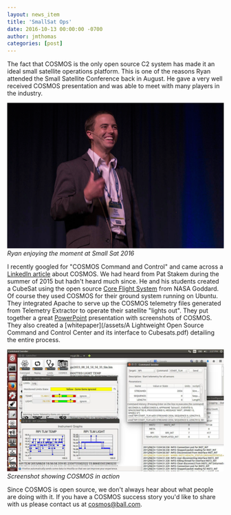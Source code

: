 ```yaml
---
layout: news_item
title: 'SmallSat Ops'
date: 2016-10-13 00:00:00 -0700
author: jmthomas
categories: [post]
---
```


The fact that COSMOS is the only open source C2 system has made it an ideal small satellite operations platform. This is one of the reasons Ryan attended the Small Satellite Conference back in August. He gave a very well received COSMOS presentation and was able to meet with many players in the industry.

![Ryan at SmallSat](/img/2016_10_13_ryan_smallsat.png)
*Ryan enjoying the moment at Small Sat 2016*

I recently googled for "COSMOS Command and Control" and came across a [LinkedIn article](https://www.linkedin.com/pulse/cosmos-lightweight-command-control-system-cubesats-richard-ibbotson) about COSMOS. We had heard from Pat Stakem during the summer of 2015 but hadn't heard much since. He and his students created a CubeSat using the open source [Core Flight System](https://cfs.gsfc.nasa.gov/) from NASA Goddard. Of course they used COSMOS for their ground system running on Ubuntu. They integrated Apache to serve up the COSMOS telemetry files generated from Telemetry Extractor to operate their satellite "lights out". They put together a great [PowerPoint](/assets/Stakem-etal-FSW-15.pdf) presentation with screenshots of COSMOS. They also created a [whitepaper](/assets/A Lightweight Open Source Command and Control Center and its interface to Cubesats.pdf) detailing the entire process.

![Stakem Screenshot](/img/2016_10_13_stakem_screenshot.png)
*Screenshot showing COSMOS in action*

Since COSMOS is open source, we don't always hear about what people are doing with it. If you have a COSMOS success story you'd like to share with us please contact us at <cosmos@ball.com>.
